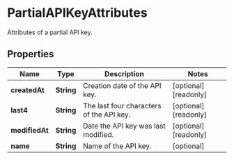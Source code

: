 

# PartialAPIKeyAttributes

Attributes of a partial API key.
## Properties

Name | Type | Description | Notes
------------ | ------------- | ------------- | -------------
**createdAt** | **String** | Creation date of the API key. |  [optional] [readonly]
**last4** | **String** | The last four characters of the API key. |  [optional] [readonly]
**modifiedAt** | **String** | Date the API key was last modified. |  [optional] [readonly]
**name** | **String** | Name of the API key. |  [optional]



